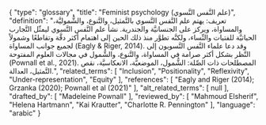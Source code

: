 {
    "type": "glossary",
    "title": "Feminist psychology (علم النَّفس النَّسوي)",
    "definition": "تعريف: يهتم علم النَّفس النَّسوي بالتَّمثيل، والتَّنوع، والشُّموليَّة، والمساواة، ويركز على الجنسانيَّة والجندرية. نشأ علم النَّفس النَّسوي ليمثّل التَّجارب الحياتيَّة للفتيات والنِّساء، ولكنَّه تطوَّر منذ ذلك الحين إلى اهتمام أكثر دقَّة وتقاطعًا وشمولاً لجميع جوانب المساواة (Eagly & Riger, 2014). وقد دعا علماء النَّفس النَّسويون إلى النَّظر بشكل أكثر صرامة في المساواة، والتَّنوع، والشُّمول في مجالات العلوم المفتوحة (Pownall et al., 2021). المصطلحات ذات الصِّلة: الشُّمول، الموضعيَّة، الانعكاسيَّة، نقص التَّمثيل، العدالة.",
    "related_terms": [
        "Inclusion",
        "Positionality",
        "Reflexivity",
        "Under-representation",
        "Equity"
    ],
    "references": [
        "Eagly and Riger (2014); Grzanka (2020); Pownall et al (2021)"
    ],
    "alt_related_terms": [
        null
    ],
    "drafted_by": [
        "Madeleine Pownall"
    ],
    "reviewed_by": [
        "Mahmoud Elsherif",
        "Helena Hartmann",
        "Kai Krautter",
        "Charlotte R. Pennington"
    ],
    "language": "arabic"
}